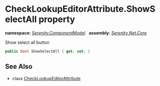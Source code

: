 # CheckLookupEditorAttribute.ShowSelectAll property
**namespace:** *[Serenity.ComponentModel](../../README.md#serenity.componentmodel-namespace)*   **assembly**: *[Serenity.Net.Core](../../README.md)*

Show select all button

```csharp
public bool ShowSelectAll { get; set; }
```

## See Also

* class [CheckLookupEditorAttribute](../CheckLookupEditorAttribute.md)